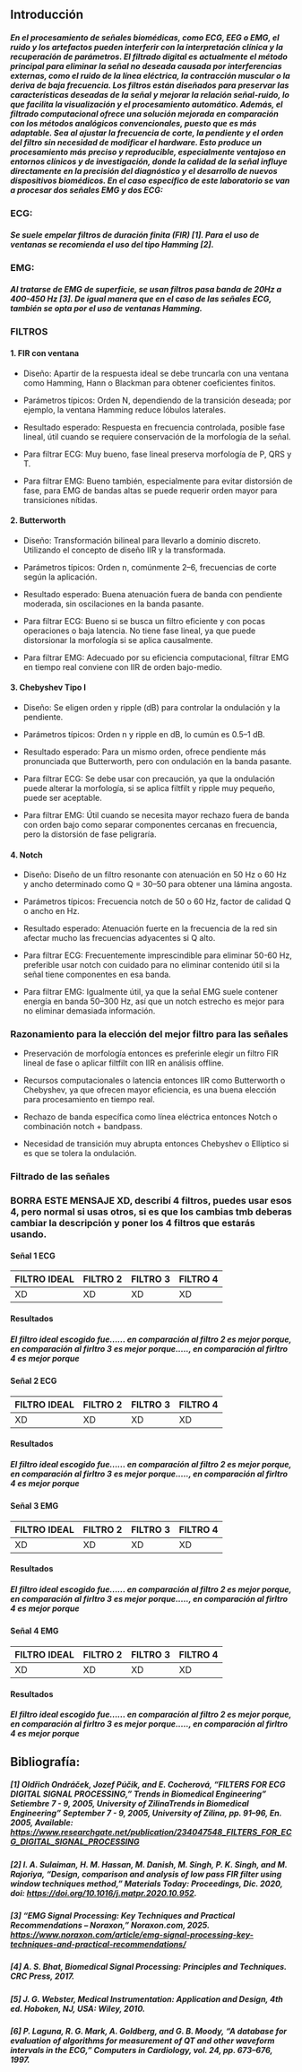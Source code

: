 ## Introducción 
##### En el procesamiento de señales biomédicas, como ECG, EEG o EMG, el ruido y los artefactos pueden interferir con la interpretación clínica y la recuperación de parámetros. El filtrado digital es actualmente el método principal para eliminar la señal no deseada causada por interferencias externas, como el ruido de la línea eléctrica, la contracción muscular o la deriva de baja frecuencia. Los filtros están diseñados para preservar las características deseadas de la señal y mejorar la relación señal-ruido, lo que facilita la visualización y el procesamiento automático. Además, el filtrado computacional ofrece una solución mejorada en comparación con los métodos analógicos convencionales, puesto que es más adaptable. Sea al ajustar la frecuencia de corte, la pendiente y el orden del filtro sin necesidad de modificar el hardware. Esto produce un procesamiento más preciso y reproducible, especialmente ventajoso en entornos clínicos y de investigación, donde la calidad de la señal influye directamente en la precisión del diagnóstico y el desarrollo de nuevos dispositivos biomédicos. En el caso específico de este laboratorio se van a procesar dos señales EMG y dos ECG:


### ECG:
##### Se suele empelar filtros de duración finita (FIR) [1]. Para el uso de ventanas se recomienda el uso del tipo Hamming [2].

### EMG: 
##### Al tratarse de EMG de superficie, se usan filtros pasa banda de 20Hz a 400-450 Hz [3]. De igual manera que en el caso de las señales ECG, también se opta por el uso de ventanas Hamming.

### FILTROS

#### 1. FIR con ventana

- Diseño: Apartir de la respuesta ideal se debe truncarla con una ventana como Hamming, Hann o Blackman para obtener coeficientes finitos.

- Parámetros típicos: Orden N, dependiendo de la transición deseada; por ejemplo, la ventana Hamming reduce lóbulos laterales.

- Resultado esperado: Respuesta en frecuencia controlada, posible fase lineal, útil cuando se requiere conservación de la morfología de la señal.

- Para filtrar ECG: Muy bueno, fase lineal preserva morfología de P, QRS y T.

- Para filtrar EMG: Bueno también, especialmente para evitar distorsión de fase, para EMG de bandas altas se puede requerir orden mayor para transiciones nítidas.

#### 2. Butterworth

- Diseño: Transformación bilineal para llevarlo a dominio discreto. Utilizando el concepto de diseño IIR y la transformada. 

- Parámetros típicos: Orden n, comúnmente 2–6, frecuencias de corte según la aplicación.

- Resultado esperado: Buena atenuación fuera de banda con pendiente moderada, sin oscilaciones en la banda pasante.

- Para filtrar ECG: Bueno si se busca un filtro eficiente y con pocas operaciones o baja latencia. No tiene fase lineal, ya que puede distorsionar la morfología si se aplica causalmente.

- Para filtrar EMG: Adecuado por su eficiencia computacional, filtrar EMG en tiempo real conviene con IIR de orden bajo-medio.

#### 3. Chebyshev Tipo I

- Diseño: Se eligen orden y ripple (dB) para controlar la ondulación y la pendiente.

- Parámetros típicos: Orden n y ripple en dB, lo cumún es 0.5–1 dB.

- Resultado esperado: Para un mismo orden, ofrece pendiente más pronunciada que Butterworth, pero con ondulación en la banda pasante.

- Para filtrar ECG: Se debe usar con precaución, ya que la ondulación puede alterar la morfología, si se aplica filtfilt y ripple muy pequeño, puede ser aceptable.

- Para filtrar EMG: Útil cuando se necesita mayor rechazo fuera de banda con orden bajo como separar componentes cercanas en frecuencia, pero la distorsión de fase peligraría.

#### 4. Notch

- Diseño: Diseño de un filtro resonante con atenuación en 50 Hz o 60 Hz y ancho determinado como Q = 30–50 para obtener una lámina angosta.

- Parámetros típicos: Frecuencia notch de 50 o 60 Hz, factor de calidad Q o ancho en Hz.

- Resultado esperado: Atenuación fuerte en la frecuencia de la red sin afectar mucho las frecuencias adyacentes si Q alto.

- Para filtrar ECG: Frecuentemente imprescindible para eliminar 50-60 Hz, preferible usar notch con cuidado para no eliminar contenido útil si la señal tiene componentes en esa banda.

- Para filtrar EMG: Igualmente útil, ya que la señal EMG suele contener energía en banda 50–300 Hz, así que un notch estrecho es mejor para no eliminar demasiada información.

### Razonamiento para la elección del mejor filtro para las señales

- Preservación de morfología entonces es preferinle elegir un filtro FIR lineal de fase o aplicar filtfilt con IIR en análisis offline.

- Recursos computacionales o latencia entonces IIR como Butterworth o Chebyshev, ya que ofrecen mayor eficiencia, es una buena elección para procesamiento en tiempo real.

- Rechazo de banda específica como línea eléctrica entonces Notch o combinación notch + bandpass.

- Necesidad de transición muy abrupta entonces Chebyshev o Ellíptico si es que se tolera la ondulación.

### Filtrado de las señales

### BORRA ESTE MENSAJE XD, describí 4 filtros, puedes usar esos 4, pero normal si usas otros, si es que los cambias tmb deberas cambiar la descripción y poner los 4 filtros que estarás usando.

#### Señal 1 ECG 

| FILTRO IDEAL | FILTRO 2 | FILTRO 3| FILTRO 4|
|------|-----------------|-----------------|------|
| XD   | XD | XD | XD |

#### Resultados

##### El filtro ideal escogido fue...... en comparación al filtro 2 es mejor porque, en comparación al firltro 3 es mejor porque....., en comparación al firltro 4 es mejor porque

#### Señal 2 ECG 

| FILTRO IDEAL | FILTRO 2 | FILTRO 3| FILTRO 4|
|------|-----------------|-----------------|------|
| XD   | XD | XD | XD |

#### Resultados

##### El filtro ideal escogido fue...... en comparación al filtro 2 es mejor porque, en comparación al firltro 3 es mejor porque....., en comparación al firltro 4 es mejor porque

#### Señal 3 EMG

| FILTRO IDEAL | FILTRO 2 | FILTRO 3| FILTRO 4|
|------|-----------------|-----------------|------|
| XD   | XD | XD | XD |

#### Resultados

##### El filtro ideal escogido fue...... en comparación al filtro 2 es mejor porque, en comparación al firltro 3 es mejor porque....., en comparación al firltro 4 es mejor porque

#### Señal 4 EMG

| FILTRO IDEAL | FILTRO 2 | FILTRO 3| FILTRO 4|
|------|-----------------|-----------------|------|
| XD   | XD | XD | XD |

#### Resultados

##### El filtro ideal escogido fue...... en comparación al filtro 2 es mejor porque, en comparación al firltro 3 es mejor porque....., en comparación al firltro 4 es mejor porque

## Bibliografía:
##### [1] Oldřich Ondráček, Jozef Púčik, and E. Cocherová, “FILTERS FOR ECG DIGITAL SIGNAL PROCESSING,” Trends in Biomedical Engineering” Setiembre 7 - 9, 2005, University of ZilinaTrends in Biomedical Engineering” September 7 - 9, 2005, University of Zilina, pp. 91–96, En. 2005, Available: https://www.researchgate.net/publication/234047548_FILTERS_FOR_ECG_DIGITAL_SIGNAL_PROCESSING

##### [2] I. A. Sulaiman, H. M. Hassan, M. Danish, M. Singh, P. K. Singh, and M. Rajoriya, “Design, comparison and analysis of low pass FIR filter using window techniques method,” Materials Today: Proceedings, Dic. 2020, doi: https://doi.org/10.1016/j.matpr.2020.10.952.

##### [3] “EMG Signal Processing: Key Techniques and Practical Recommendations – Noraxon,” Noraxon.com, 2025. https://www.noraxon.com/article/emg-signal-processing-key-techniques-and-practical-recommendations/

##### [4] A. S. Bhat, Biomedical Signal Processing: Principles and Techniques. CRC Press, 2017.

##### [5] J. G. Webster, Medical Instrumentation: Application and Design, 4th ed. Hoboken, NJ, USA: Wiley, 2010.

##### [6] P. Laguna, R. G. Mark, A. Goldberg, and G. B. Moody, “A database for evaluation of algorithms for measurement of QT and other waveform intervals in the ECG,” Computers in Cardiology, vol. 24, pp. 673–676, 1997.
‌
